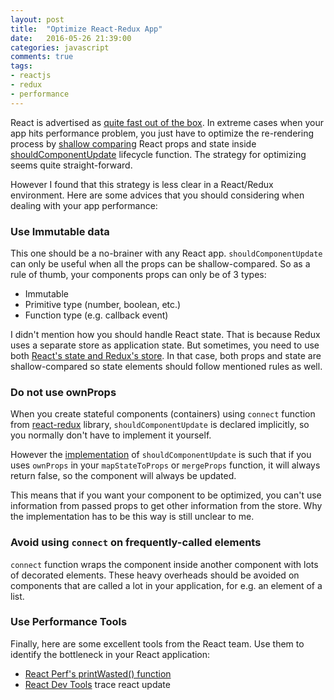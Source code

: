 ```yaml
---
layout: post
title:  "Optimize React-Redux App"
date:   2016-05-26 21:39:00
categories: javascript
comments: true
tags:
- reactjs
- redux
- performance
---
```


React is advertised as [quite fast out of the box](https://facebook.github.io/react/docs/perf.html). In extreme cases when your app hits performance problem, you just have to optimize the re-rendering process by [shallow comparing](https://facebook.github.io/react/docs/shallow-compare.html) React props and state inside [shouldComponentUpdate](https://facebook.github.io/react/docs/component-specs.html#updating-shouldcomponentupdate) lifecycle function. The strategy for optimizing seems quite straight-forward.

However I found that this strategy is less clear in a React/Redux environment. Here are some advices that you should considering when dealing with your app performance:

### Use Immutable data

This one should be a no-brainer with any React app. `shouldComponentUpdate` can only be useful when all the props can be shallow-compared. So as a rule of thumb, your
components props can only be of 3 types:

- Immutable
- Primitive type (number, boolean, etc.)
- Function type (e.g. callback event)

I didn't mention how you should handle React state. That is because Redux uses a separate store as application state. But sometimes, you need to use both [React's state and Redux's store](https://github.com/reactjs/redux/issues/1287). In that case, both props and state are shallow-compared so state elements should follow mentioned rules as well.

### Do not use ownProps

When you create stateful components (containers) using `connect` function from [react-redux](https://github.com/reactjs/react-redux) library, `shouldComponentUpdate` is declared implicitly, so you normally don't have to implement it yourself.

However the [implementation](https://github.com/reactjs/react-redux/blob/master/src/components/connect.js#L77) of `shouldComponentUpdate` is such that if you uses `ownProps` in your `mapStateToProps` or `mergeProps` function, it will always return false, so the component will always be updated.

This means that if you want your component to be optimized, you can't use information from passed props to get other information from the store. Why the implementation has to be this way is still unclear to me.

### Avoid using `connect` on frequently-called elements

`connect` function wraps the component inside another component with lots of decorated elements. These heavy overheads should be avoided on components that are called a lot in your application, for e.g. an element of a list.

### Use Performance Tools

Finally, here are some excellent tools from the React team. Use them to identify the bottleneck in your React application:

- [React Perf's printWasted() function](https://facebook.github.io/react/docs/perf.html#perf.printwastedmeasurements)
- [React Dev Tools](https://chrome.google.com/webstore/detail/react-developer-tools/fmkadmapgofadopljbjfkapdkoienihi?hl=en) trace react update

